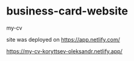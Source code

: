 # business-card-website
my-cv

site was deployed on https://app.netlify.com/

https://my-cv-koryttsev-oleksandr.netlify.app/
